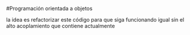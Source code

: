 #Programación orientada a objetos

la idea es refactorizar este código para que siga funcionando igual sin el alto acoplamiento que contiene actualmente